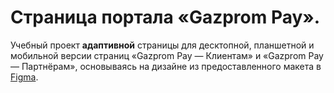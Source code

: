 # Страница портала «Gazprom Pay».

Учебный проект **адаптивной** страницы для десктопной, планшетной и мобильной версии страниц «Gazprom Pay — Клиентам» и «Gazprom Pay — Партнёрам», основываясь на дизайне из предоставленного макета в [Figma](https://www.figma.com/design/6j9HAENvBYCOv5ZlQ9dJjG/%D0%93%D0%B0%D0%B7%D0%BF%D1%80%D0%BE%D0%BC%D0%B1%D0%B0%D0%BD%D0%BA---%D0%90%D0%B4%D0%B0%D0%BF%D1%82%D0%B8%D0%B2-FWEB-2384?node-id=1-2&p=f&t=9NIbDC2oJVsW90Gz-0).
